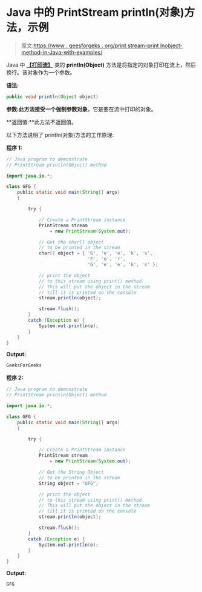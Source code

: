 # Java 中的 PrintStream println(对象)方法，示例

> 原文:[https://www . geesforgeks . org/print stream-print lnobject-method-in-Java-with-examples/](https://www.geeksforgeeks.org/printstream-printlnobject-method-in-java-with-examples/)

Java 中 **[【打印流】](https://www.geeksforgeeks.org/java-io-printstream-class-java-set-1/)** 类的 **println(Object)** 方法是将指定的对象打印在流上，然后换行。该对象作为一个参数。

**语法:**

```java
public void println(Object object)
```

**参数:**此方法接受一个强制参数**对象**，它是要在流中打印的对象。

**返回值:**此方法不返回值。

以下方法说明了 println(对象)方法的工作原理:

**程序 1:**

```java
// Java program to demonstrate
// PrintStream println(Object) method

import java.io.*;

class GFG {
    public static void main(String[] args)
    {

        try {

            // Create a PrintStream instance
            PrintStream stream
                = new PrintStream(System.out);

            // Get the char[] object
            // to be printed in the stream
            char[] object = { 'G', 'e', 'e', 'k', 's',
                              'F', 'o', 'r',
                              'G', 'e', 'e', 'k', 's' };

            // print the object
            // to this stream using print() method
            // This will put the object in the stream
            // till it is printed on the console
            stream.println(object);

            stream.flush();
        }
        catch (Exception e) {
            System.out.println(e);
        }
    }
}
```

**Output:**

```java
GeeksForGeeks

```

**程序 2:**

```java
// Java program to demonstrate
// PrintStream println(Object) method

import java.io.*;

class GFG {
    public static void main(String[] args)
    {

        try {

            // Create a PrintStream instance
            PrintStream stream
                = new PrintStream(System.out);

            // Get the String Object
            // to be printed in the stream
            String object = "GFG";

            // print the object
            // to this stream using print() method
            // This will put the object in the stream
            // till it is printed on the console
            stream.println(object);

            stream.flush();
        }
        catch (Exception e) {
            System.out.println(e);
        }
    }
}
```

**Output:**

```java
GFG

```